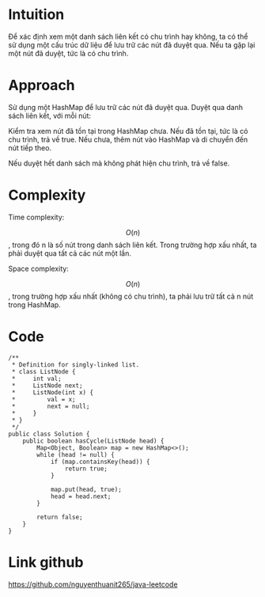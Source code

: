 # Intuition

<!-- Describe your first thoughts on how to solve this problem. -->
Để xác định xem một danh sách liên kết có chu trình hay không, ta có thể sử dụng một cấu trúc dữ liệu để lưu trữ các nút
đã duyệt qua. Nếu ta gặp lại một nút đã duyệt, tức là có chu trình.

# Approach

<!-- Describe your approach to solving the problem. -->

Sử dụng một HashMap để lưu trữ các nút đã duyệt qua.
Duyệt qua danh sách liên kết, với mỗi nút:

Kiểm tra xem nút đã tồn tại trong HashMap chưa.
Nếu đã tồn tại, tức là có chu trình, trả về true.
Nếu chưa, thêm nút vào HashMap và di chuyển đến nút tiếp theo.

Nếu duyệt hết danh sách mà không phát hiện chu trình, trả về false.

# Complexity

Time complexity:

<!-- Add your time complexity here, e.g. $$O(n)$$ -->
$$O(n)$$, trong đó n là số nút trong danh sách liên kết. Trong trường hợp xấu nhất, ta phải duyệt qua tất cả các nút một
lần.

Space complexity:

<!-- Add your space complexity here, e.g. $$O(n)$$ -->
$$O(n)$$, trong trường hợp xấu nhất (không có chu trình), ta phải lưu trữ tất cả n nút trong HashMap.

# Code

```
/**
 * Definition for singly-linked list.
 * class ListNode {
 *     int val;
 *     ListNode next;
 *     ListNode(int x) {
 *         val = x;
 *         next = null;
 *     }
 * }
 */
public class Solution {
    public boolean hasCycle(ListNode head) {
        Map<Object, Boolean> map = new HashMap<>();
        while (head != null) {
            if (map.containsKey(head)) {
                return true;
            }

            map.put(head, true);
            head = head.next;
        }

        return false;
    }
}
```

# Link github

https://github.com/nguyenthuanit265/java-leetcode